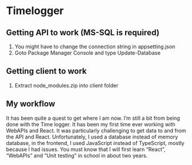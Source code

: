 # Timelogger

## Getting API to work (MS-SQL is required)
1. You might have to change the connection string in appsetting.json 
2. Goto Package Manager Console and type Update-Database

## Getting client to work
1. Extract node_modules.zip into client folder

## My workflow
It has been quite a quest to get where I am now. I’m still a bit from being done with the Time logger. It has been my first time ever working with WebAPIs and React. It was particularly challenging to get data to and from the API and React. Unfortunately, I used a database instead of memory database, in the frontend, I used JavaScript instead of TypeScript, mostly because I had issues. You must know that I will first learn “React”, “WebAPIs” and “Unit testing” in school in about two years.

